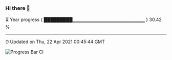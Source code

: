 ### Hi there 👋

⏳ Year progress { █████████▁▁▁▁▁▁▁▁▁▁▁▁▁▁▁▁▁▁▁▁▁ } 30.42 %

---

⏰ Updated on Thu, 22 Apr 2021 00:45:44 GMT

![Progress Bar CI](https://github.com/liununu/liununu/workflows/Progress%20Bar%20CI/badge.svg)
